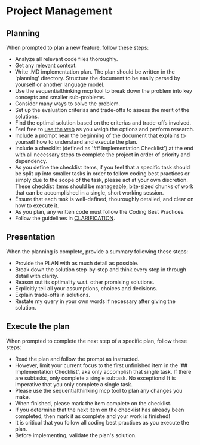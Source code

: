 # Project Management

## Planning

When prompted to plan a new feature, follow these steps:
- Analyze all relevant code files thoroughly.
- Get any relevant context.
- Write .MD implementation plan. The plan should be written in the 'planning' directory. Structure the document to be easily parsed by yourself or another language model.
- Use the sequentialthinking mcp tool to break down the problem into key concepts and smaller sub-problems.
- Consider many ways to solve the problem.
- Set up the evaluation criterias and trade-offs to assess the merit of the solutions.
- Find the optimal solution based on the criterias and trade-offs involved.
- Feel free to [use the web](./05-coding-best-practices#web-use) as you weigh the options and perform research.
- Include a prompt near the beginning of the document that explains to yourself how to understand and execute the plan.
- Include a checklist (defined as '## Implementation Checklist') at the end with all necessary steps to complete the project in order of priority and dependency.
- As you define the checklist items, if you feel that a specific task should be split up into smaller tasks in order to follow coding best practices or simply due to the scope of the task, please act at your own discretion. These checklist items should be manageable, bite-sized chunks of work that can be accomplished in a single, short working session.
- Ensure that each task is well-defined, thouroughly detailed, and clear on how to execute it.
- As you plan, any written code must follow the Coding Best Practices.
- Follow the guidelines in [CLARIFICATION](./05-coding-best-practices#clarification).

## Presentation

When the planning is complete, provide a summary following these steps:
- Provide the PLAN with as much detail as possible. 
- Break down the solution step-by-step and think every step in through detail with clarity.
- Reason out its optimality w.r.t. other promising solutions.
- Explicitly tell all your assumptions, choices and decisions.
- Explain trade-offs in solutions.
- Restate my query in your own words if necessary after giving the solution.

## Execute the plan

When prompted to complete the next step of a specific plan, follow these steps:
- Read the plan and follow the prompt as instructed.
- However, limit your current focus to the first unfinished item in the '## Implementation Checklist', aka only accomplish that single task. If there are subtasks, only complete a single subtask. No exceptions! It is imperative that you only complete a single task.
- Please use the sequentialthinking mcp tool to plan any changes you make.
- When finished, please mark the item complete on the checklist. 
- If you determine that the next item on the checklist has already been completed, then mark it as complete and your work is finished!
- It is critical that you follow all coding best practices as you execute the plan.
- Before implementing, validate the plan's solution.

